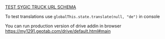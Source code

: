 [TEST SYGIC TRUCK URL SCHEMA](http://com.sygic.aura//coordinate%7C17.33538055419922%7C48.141998291015625%7Cdrive&&&truckSettings%7Cwei=20000%7Caxl=5000%7Clen=10000%7Cwid=2500%7Chei=3000%7Crou=tru)


To test translations use ```globalThis.state.translate(null, "de")``` in console

You can run production version of drive addin in browser https://my1291.geotab.com/drive/default.html#main
